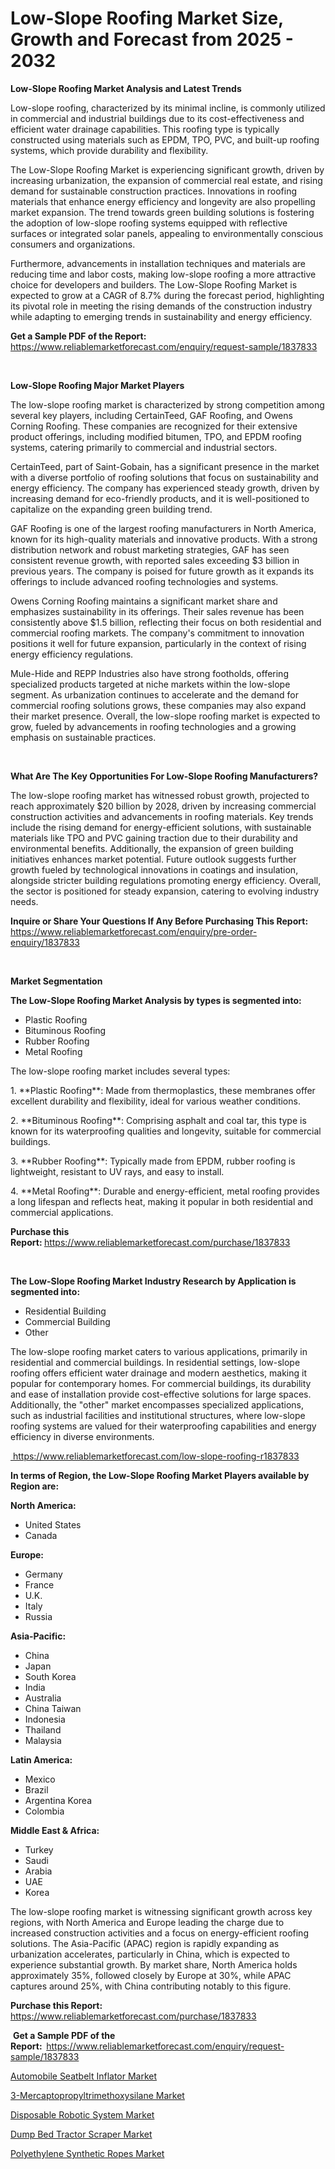 <p><h1>Low-Slope Roofing Market Size, Growth and Forecast from 2025 - 2032</h1></p><p><strong>Low-Slope Roofing Market Analysis and Latest Trends</strong></p>
<p><p>Low-slope roofing, characterized by its minimal incline, is commonly utilized in commercial and industrial buildings due to its cost-effectiveness and efficient water drainage capabilities. This roofing type is typically constructed using materials such as EPDM, TPO, PVC, and built-up roofing systems, which provide durability and flexibility. </p><p>The Low-Slope Roofing Market is experiencing significant growth, driven by increasing urbanization, the expansion of commercial real estate, and rising demand for sustainable construction practices. Innovations in roofing materials that enhance energy efficiency and longevity are also propelling market expansion. The trend towards green building solutions is fostering the adoption of low-slope roofing systems equipped with reflective surfaces or integrated solar panels, appealing to environmentally conscious consumers and organizations. </p><p>Furthermore, advancements in installation techniques and materials are reducing time and labor costs, making low-slope roofing a more attractive choice for developers and builders. The Low-Slope Roofing Market is expected to grow at a CAGR of 8.7% during the forecast period, highlighting its pivotal role in meeting the rising demands of the construction industry while adapting to emerging trends in sustainability and energy efficiency.</p></p>
<p><strong>Get a Sample PDF of the Report:&nbsp;</strong> <a href="https://www.reliablemarketforecast.com/enquiry/request-sample/1837833?utm_campaign=2219&utm_medium=2&utm_source=Github&utm_content=ia&utm_term=03022025&utm_id=low-slope-roofing">https://www.reliablemarketforecast.com/enquiry/request-sample/1837833</a></p>
<p>&nbsp;</p>
<p><strong>Low-Slope Roofing Major Market Players</strong></p>
<p><p>The low-slope roofing market is characterized by strong competition among several key players, including CertainTeed, GAF Roofing, and Owens Corning Roofing. These companies are recognized for their extensive product offerings, including modified bitumen, TPO, and EPDM roofing systems, catering primarily to commercial and industrial sectors.</p><p>CertainTeed, part of Saint-Gobain, has a significant presence in the market with a diverse portfolio of roofing solutions that focus on sustainability and energy efficiency. The company has experienced steady growth, driven by increasing demand for eco-friendly products, and it is well-positioned to capitalize on the expanding green building trend.</p><p>GAF Roofing is one of the largest roofing manufacturers in North America, known for its high-quality materials and innovative products. With a strong distribution network and robust marketing strategies, GAF has seen consistent revenue growth, with reported sales exceeding $3 billion in previous years. The company is poised for future growth as it expands its offerings to include advanced roofing technologies and systems.</p><p>Owens Corning Roofing maintains a significant market share and emphasizes sustainability in its offerings. Their sales revenue has been consistently above $1.5 billion, reflecting their focus on both residential and commercial roofing markets. The company's commitment to innovation positions it well for future expansion, particularly in the context of rising energy efficiency regulations.</p><p>Mule-Hide and REPP Industries also have strong footholds, offering specialized products targeted at niche markets within the low-slope segment. As urbanization continues to accelerate and the demand for commercial roofing solutions grows, these companies may also expand their market presence. Overall, the low-slope roofing market is expected to grow, fueled by advancements in roofing technologies and a growing emphasis on sustainable practices.</p></p>
<p>&nbsp;</p>
<p><strong>What Are The Key Opportunities For Low-Slope Roofing Manufacturers?</strong></p>
<p><p>The low-slope roofing market has witnessed robust growth, projected to reach approximately $20 billion by 2028, driven by increasing commercial construction activities and advancements in roofing materials. Key trends include the rising demand for energy-efficient solutions, with sustainable materials like TPO and PVC gaining traction due to their durability and environmental benefits. Additionally, the expansion of green building initiatives enhances market potential. Future outlook suggests further growth fueled by technological innovations in coatings and insulation, alongside stricter building regulations promoting energy efficiency. Overall, the sector is positioned for steady expansion, catering to evolving industry needs.</p></p>
<p><strong>Inquire or Share Your Questions If Any Before Purchasing This Report:</strong> <a href="https://www.reliablemarketforecast.com/enquiry/pre-order-enquiry/1837833?utm_campaign=2219&utm_medium=2&utm_source=Github&utm_content=ia&utm_term=03022025&utm_id=low-slope-roofing">https://www.reliablemarketforecast.com/enquiry/pre-order-enquiry/1837833</a></p>
<p>&nbsp;</p>
<p><strong>Market Segmentation</strong></p>
<p><strong>The Low-Slope Roofing Market Analysis by types is segmented into:</strong></p>
<p><ul><li>Plastic Roofing</li><li>Bituminous Roofing</li><li>Rubber Roofing</li><li>Metal Roofing</li></ul></p>
<p><p>The low-slope roofing market includes several types: </p><p>1. **Plastic Roofing**: Made from thermoplastics, these membranes offer excellent durability and flexibility, ideal for various weather conditions. </p><p>2. **Bituminous Roofing**: Comprising asphalt and coal tar, this type is known for its waterproofing qualities and longevity, suitable for commercial buildings. </p><p>3. **Rubber Roofing**: Typically made from EPDM, rubber roofing is lightweight, resistant to UV rays, and easy to install. </p><p>4. **Metal Roofing**: Durable and energy-efficient, metal roofing provides a long lifespan and reflects heat, making it popular in both residential and commercial applications.</p></p>
<p><strong>Purchase this Report:&nbsp;</strong><a href="https://www.reliablemarketforecast.com/purchase/1837833?utm_campaign=2219&utm_medium=2&utm_source=Github&utm_content=ia&utm_term=03022025&utm_id=low-slope-roofing">https://www.reliablemarketforecast.com/purchase/1837833</a></p>
<p>&nbsp;</p>
<p><strong>The Low-Slope Roofing Market Industry Research by Application is segmented into:</strong></p>
<p><ul><li>Residential Building</li><li>Commercial Building</li><li>Other</li></ul></p>
<p><p>The low-slope roofing market caters to various applications, primarily in residential and commercial buildings. In residential settings, low-slope roofing offers efficient water drainage and modern aesthetics, making it popular for contemporary homes. For commercial buildings, its durability and ease of installation provide cost-effective solutions for large spaces. Additionally, the "other" market encompasses specialized applications, such as industrial facilities and institutional structures, where low-slope roofing systems are valued for their waterproofing capabilities and energy efficiency in diverse environments.</p></p>
<p><a href="https://www.reliablemarketforecast.com/low-slope-roofing-r1837833?utm_campaign=2219&utm_medium=2&utm_source=Github&utm_content=ia&utm_term=03022025&utm_id=low-slope-roofing">&nbsp;https://www.reliablemarketforecast.com/low-slope-roofing-r1837833</a></p>
<p><strong>In terms of Region, the Low-Slope Roofing Market Players available by Region are:</strong></p>
<p>
    <p> <strong> North America: </strong>
        <ul>
            <li>United States</li>
            <li>Canada</li>
        </ul>
        </p> 
    <p> <strong> Europe: </strong>
        <ul>
            <li>Germany</li>
            <li>France</li>
            <li>U.K.</li>
            <li>Italy</li>
            <li>Russia</li>
        </ul>
        </p> 
    <p> <strong> Asia-Pacific: </strong>
        <ul>
            <li>China</li>
            <li>Japan</li>
            <li>South Korea</li>
            <li>India</li>
            <li>Australia</li>
            <li>China Taiwan</li>
            <li>Indonesia</li>
            <li>Thailand</li>
            <li>Malaysia</li>
        </ul>
        </p> 
    <p> <strong> Latin America: </strong>
        <ul>
            <li>Mexico</li>
            <li>Brazil</li>
            <li>Argentina Korea</li>
            <li>Colombia</li>
        </ul>
        </p> 
    <p> <strong> Middle East & Africa: </strong>
        <ul>
            <li>Turkey</li>
            <li>Saudi</li>
            <li>Arabia</li>
            <li>UAE</li>
            <li>Korea</li>
        </ul>
    </p>
    </p>
<p><p>The low-slope roofing market is witnessing significant growth across key regions, with North America and Europe leading the charge due to increased construction activities and a focus on energy-efficient roofing solutions. The Asia-Pacific (APAC) region is rapidly expanding as urbanization accelerates, particularly in China, which is expected to experience substantial growth. By market share, North America holds approximately 35%, followed closely by Europe at 30%, while APAC captures around 25%, with China contributing notably to this figure.</p></p>
<p><strong>Purchase this Report: </strong><a href="https://www.reliablemarketforecast.com/purchase/1837833?utm_campaign=2219&utm_medium=2&utm_source=Github&utm_content=ia&utm_term=03022025&utm_id=low-slope-roofing">https://www.reliablemarketforecast.com/purchase/1837833</a></p>
<p>&nbsp;<strong>Get a Sample PDF of the Report:&nbsp;&nbsp;</strong><a href="https://www.reliablemarketforecast.com/enquiry/request-sample/1837833?utm_campaign=2219&utm_medium=2&utm_source=Github&utm_content=ia&utm_term=03022025&utm_id=low-slope-roofing">https://www.reliablemarketforecast.com/enquiry/request-sample/1837833</a></p>
<p><strong></strong></p>
<p><p><a href="https://www.linkedin.com/pulse/automobile-seatbelt-inflator-market-analysis-revenue-forecast-rt6re?utm_campaign=2219&utm_medium=2&utm_source=Github&utm_content=ia&utm_term=03022025&utm_id=low-slope-roofing">Automobile Seatbelt Inflator Market</a></p><p><a href="https://www.linkedin.com/pulse/3-mercaptopropyltrimethoxysilane-market-trends-report-examining-rza1e?utm_campaign=2219&utm_medium=2&utm_source=Github&utm_content=ia&utm_term=03022025&utm_id=low-slope-roofing">3-Mercaptopropyltrimethoxysilane Market</a></p><p><a href="https://www.linkedin.com/pulse/disposable-robotic-system-market-evolution-124-cagr-key-trends-fgkof?utm_campaign=2219&utm_medium=2&utm_source=Github&utm_content=ia&utm_term=03022025&utm_id=low-slope-roofing">Disposable Robotic System Market</a></p><p><a href="https://www.linkedin.com/pulse/assessing-competition-dump-bed-tractor-scraper-market-strengths-eapqf?utm_campaign=2219&utm_medium=2&utm_source=Github&utm_content=ia&utm_term=03022025&utm_id=low-slope-roofing">Dump Bed Tractor Scraper Market</a></p><p><a href="https://github.com/suleimannichelle7/Market-Research-Report-List-1/blob/main/polyethylene-synthetic-ropes-market.md?utm_campaign=2219&utm_medium=2&utm_source=Github&utm_content=ia&utm_term=03022025&utm_id=low-slope-roofing">Polyethylene Synthetic Ropes Market</a></p></p>